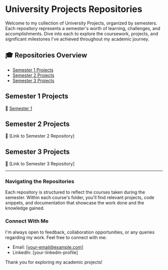 # University Projects Repositories

Welcome to my collection of University Projects, organized by semesters. Each repository represents a semester's worth of learning, challenges, and accomplishments. Dive into each to explore the coursework, projects, and significant milestones I've achieved throughout my academic journey.

## 🎓 Repositories Overview

- [Semester 1 Projects](#semester-1-projects)
- [Semester 2 Projects](#semester-2-projects)
- [Semester 3 Projects](#semester-3-projects)

## Semester 1 Projects

🔗 [Semester 1](https://github.com/biancabotezatu2909/Semester-1)

## Semester 2 Projects

🔗 [Link to Semester 2 Repository]

## Semester 3 Projects

🔗 [Link to Semester 3 Repository]

---

### Navigating the Repositories

Each repository is structured to reflect the courses taken during the semester. Within each course's folder, you'll find relevant projects, code snippets, and documentation that showcase the work done and the knowledge gained.

### Connect With Me

I'm always open to feedback, collaboration opportunities, or any queries regarding my work. Feel free to connect with me:

- Email: [your-email@example.com]
- LinkedIn: [your-linkedin-profile]

Thank you for exploring my academic projects!
